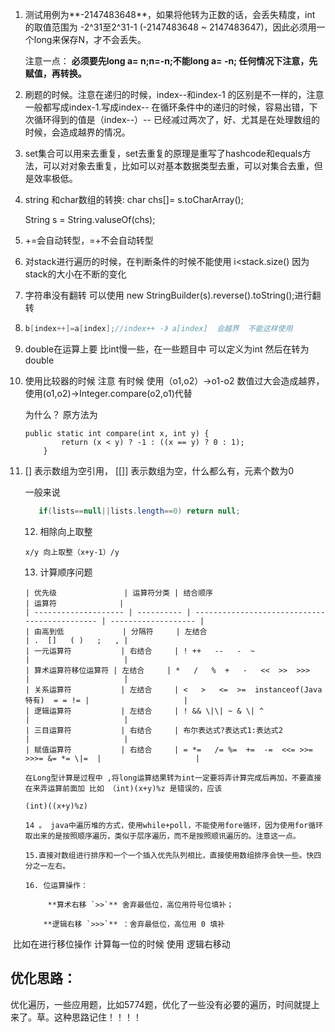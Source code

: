 1. 测试用例为**-2147483648**，如果将他转为正数的话，会丢失精度，int 的取值范围为 -2^31至2^31-1 (-2147483648 ~ 2147483647)，因此必须用一个long来保存N，才不会丢失。

   注意一点： **必须要先long a= n;n=-n;不能long a= -n;   任何情况下注意，先赋值，再转换。**

   

2. 刷题的时候。注意在递归的时候，index--和index-1 的区别是不一样的，注意一般都写成index-1.写成index-- 在循环条件中的递归的时候，容易出错，下次循环得到的值是（index--）-- 已经减过两次了，好、尤其是在处理数组的时候，会造成越界的情况。

3. set集合可以用来去重复，set去重复的原理是重写了hashcode和equals方法，可以对对象去重复，比如可以对基本数据类型去重，可以对集合去重，但是效率极低。

4. string 和char数组的转换: char  chs[]= s.toCharArray();

   String s = String.valuseOf(chs);  

5. +=会自动转型，=+不会自动转型

6. 对stack进行遍历的时候，在判断条件的时候不能使用  i<stack.size() 因为 stack的大小在不断的变化   

7. 字符串没有翻转  可以使用 new StringBuilder(s).reverse().toString();进行翻转 

8. ```java
   b[index++]=a[index];//index++ -》 a[index]  会越界  不能这样使用
   ```

9. double在运算上要 比int慢一些，在一些题目中 可以定义为int 然后在转为double

10. 使用比较器的时候 注意 有时候 使用（o1,o2）->o1-o2  数值过大会造成越界，使用(o1,o2)->Integer.compare(o2,o1)代替

    为什么？ 原方法为 

    ```
    public static int compare(int x, int y) {
            return (x < y) ? -1 : ((x == y) ? 0 : 1);
        }
    ```

11. []  表示数组为空引用， [[]] 表示数组为空，什么都么有，元素个数为0

    一般来说

    ```java
       if(lists==null||lists.length==0) return null;
    ```

    

    12.  相除向上取整

        x/y 向上取整（x+y-1）/y

    13.  计算顺序问题  
    
        | 优先级               | 运算符分类 | 结合顺序                                      | 运算符              |
        | -------------------- | ---------- | --------------------------------------------- | ------------------- |
        | 由高到低             | 分隔符     | 左结合                                        | .  []   ( )   ;   , |
        | 一元运算符           | 右结合     | ! ++   --   -  ~                              |                     |
        | 算术运算符移位运算符 | 左结合     | *   /   %  +   -   <<  >>  >>>                |                     |
        | 关系运算符           | 左结合     | <   >   <=  >=  instanceof(Java 特有)  = = != |                     |
        | 逻辑运算符           | 左结合     | ! && \|\| ~ & \| ^                            |                     |
        | 三目运算符           | 右结合     | 布尔表达式?表达式1:表达式2                    |                     |
        | 赋值运算符           | 右结合     | = *=   /= %=  +=  -=  <<= >>= >>>= &= *= \|=  |                     |
    
        在Long型计算是过程中 ,将long运算结果转为int一定要将弄计算完成后再加，不要直接在来弄运算前面加 比如 （int)(x+y)%z 是错误的，应该
    
        (int)((x+y)%z)
        
        14 。 java中遍历堆的方式，使用while+poll，不能使用fore循环，因为使用for循环取出来的是按照顺序遍历，类似于层序遍历，而不是按照顺讯遍历的。注意这一点。
        
        15.直接对数组进行排序和一个一个插入优先队列相比，直接使用数组排序会快一些。快四分之一左右。
        
        16. 位运算操作：
        
             **算术右移 `>>`** 舍弃最低位，高位用符号位填补；
        
            **逻辑右移 `>>>`** ：舍弃最低位，高位用 0 填补

​        比如在进行移位操作 计算每一位的时候 使用 逻辑右移动

## 优化思路：

  优化遍历，一些应用题，比如5774题，优化了一些没有必要的遍历，时间就提上来了。草。这种思路记住！！！！

